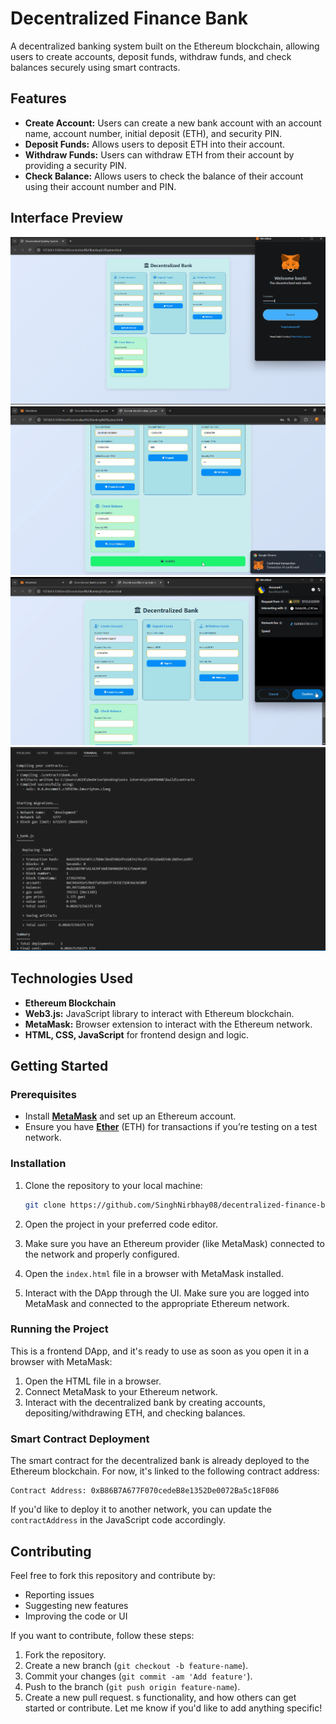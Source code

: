 # Decentralized Finance Bank

A decentralized banking system built on the Ethereum blockchain, allowing users to create accounts, deposit funds, withdraw funds, and check balances securely using smart contracts.

## Features

- **Create Account:** Users can create a new bank account with an account name, account number, initial deposit (ETH), and security PIN.
- **Deposit Funds:** Allows users to deposit ETH into their account.
- **Withdraw Funds:** Users can withdraw ETH from their account by providing a security PIN.
- **Check Balance:** Allows users to check the balance of their account using their account number and PIN.

## Interface Preview
![First Image](images/img_4.png)
![Second Image](images/img_5.png)
![Third Image](images/img_6.png)
![Last Image](images/img_3.png)


## Technologies Used

- **Ethereum Blockchain**
- **Web3.js:** JavaScript library to interact with Ethereum blockchain.
- **MetaMask:** Browser extension to interact with the Ethereum network.
- **HTML, CSS, JavaScript** for frontend design and logic.

## Getting Started

### Prerequisites

- Install **[MetaMask](https://metamask.io/)** and set up an Ethereum account.
- Ensure you have **[Ether](https://faucet.metamask.io/)** (ETH) for transactions if you’re testing on a test network.

### Installation

1. Clone the repository to your local machine:

   ```bash
   git clone https://github.com/SinghNirbhay08/decentralized-finance-bank.git
   ```

2. Open the project in your preferred code editor.

3. Make sure you have an Ethereum provider (like MetaMask) connected to the network and properly configured.

4. Open the `index.html` file in a browser with MetaMask installed.

5. Interact with the DApp through the UI. Make sure you are logged into MetaMask and connected to the appropriate Ethereum network.

### Running the Project

This is a frontend DApp, and it's ready to use as soon as you open it in a browser with MetaMask:

1. Open the HTML file in a browser.
2. Connect MetaMask to your Ethereum network.
3. Interact with the decentralized bank by creating accounts, depositing/withdrawing ETH, and checking balances.

### Smart Contract Deployment

The smart contract for the decentralized bank is already deployed to the Ethereum blockchain. For now, it's linked to the following contract address:

```text
Contract Address: 0xB86B7A677F070cedeB8e1352De0072Ba5c18F086
```

If you'd like to deploy it to another network, you can update the `contractAddress` in the JavaScript code accordingly.

## Contributing

Feel free to fork this repository and contribute by:

- Reporting issues
- Suggesting new features
- Improving the code or UI

If you want to contribute, follow these steps:

1. Fork the repository.
2. Create a new branch (`git checkout -b feature-name`).
3. Commit your changes (`git commit -am 'Add feature'`).
4. Push to the branch (`git push origin feature-name`).
5. Create a new pull request.
s functionality, and how others can get started or contribute. Let me know if you'd like to add anything specific!
